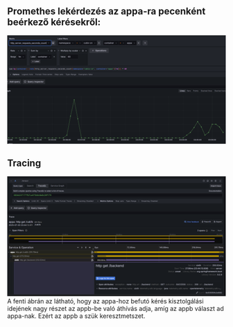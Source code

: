 ## Promethes lekérdezés az appa-ra pecenként beérkező kérésekről:
![request_per_min_to_appa](./request_per_min_to_appa.PNG "Appa-ra percenként érkező kérések száma")

## Tracing
![request_trace](./request_trace.PNG "Kérés nyomkövetése")
A fenti ábrán az látható, hogy az appa-hoz befutó kérés kisztolgálási idejének nagy részet az appb-be való áthívás adja, amíg az appb választ ad appa-nak. Ezért az appb a szük keresztmetszet.
